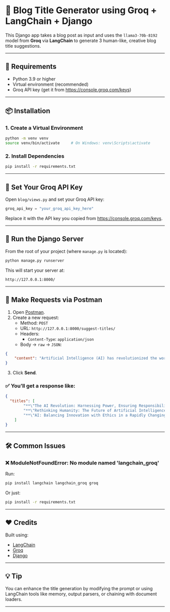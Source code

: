 # 🧠 Blog Title Generator using Groq + LangChain + Django

This Django app takes a blog post as input and uses the `llama3-70b-8192` model from **Groq** via **LangChain** to generate 3 human-like, creative blog title suggestions.

---

## 🔧 Requirements

- Python 3.9 or higher
- Virtual environment (recommended)
- Groq API key (get it from https://console.groq.com/keys)

---

## 📦 Installation

### 1. Create a Virtual Environment

```bash
python -m venv venv
source venv/bin/activate     # On Windows: venv\Scripts\activate
```

### 2. Install Dependencies

```bash
pip install -r requirements.txt
```

---

## 🔑 Set Your Groq API Key

Open `blog/views.py` and set your Groq API key:

```python
groq_api_key = "your_groq_api_key_here"
```

Replace it with the API key you copied from https://console.groq.com/keys.

---

## 🚀 Run the Django Server

From the root of your project (where `manage.py` is located):

```bash
python manage.py runserver
```

This will start your server at:

```
http://127.0.0.1:8000/
```

---

## 📮 Make Requests via Postman

1. Open [Postman](https://www.postman.com/).
2. Create a new request:
   - Method: `POST`
   - URL: `http://127.0.0.1:8000/suggest-titles/`
   - Headers: 
     - `Content-Type`: `application/json`
   - Body → `raw` → `JSON`:

```json
{
    "content": "Artificial Intelligence (AI) has revolutionized the world dramatically over the past decade. Companies across various industries are harnessing AI to automate tasks, personalize services, and gain deep insights into consumer behavior. In healthcare, AI-driven diagnostics have led to faster and more accurate detection of diseases. In the financial sector, AI algorithms monitor transactions in real-time to detect fraudulent activities. The education sector is leveraging AI for personalized learning experiences and intelligent tutoring systems. Despite these advancements, AI raises ethical concerns around bias, privacy, and job displacement. Governments and organizations are working on establishing ethical guidelines to ensure AI is developed and used responsibly. Researchers are focusing on explainable AI to make algorithms transparent and understandable to humans. The future promises even deeper integration of AI into our daily lives, with smart cities, autonomous vehicles, and virtual assistants becoming increasingly common. Preparing the workforce for AI-driven changes through reskilling and continuous education will be crucial. Businesses must strike a balance between innovation and responsibility to fully realize AI's potential while safeguarding societal interests. Artificial Intelligence is not just a technological shift; it represents a fundamental rethinking of how humanity interacts with technology, information, and each other in the 21st century."
}
```

3. Click **Send**.

### ✅ You’ll get a response like:

```json
{
  "titles": [
        "**\"The AI Revolution: Harnessing Power, Ensuring Responsibility\"**",
        "**\"Rethinking Humanity: The Future of Artificial Intelligence and Its Impact\"**",
        "**\"AI: Balancing Innovation with Ethics in a Rapidly Changing World\"**"
    ]
}
```
---

## 🛠 Common Issues

### ❌ ModuleNotFoundError: No module named 'langchain_groq'

Run:

```bash
pip install langchain langchain_groq groq
```

Or just:

```bash
pip install -r requirements.txt
```

---

## ❤️ Credits

Built using:

- [LangChain](https://www.langchain.com/)
- [Groq](https://www.groq.com/)
- [Django](https://www.djangoproject.com/)

---

## 💡 Tip

You can enhance the title generation by modifying the prompt or using LangChain tools like memory, output parsers, or chaining with document loaders.

---

